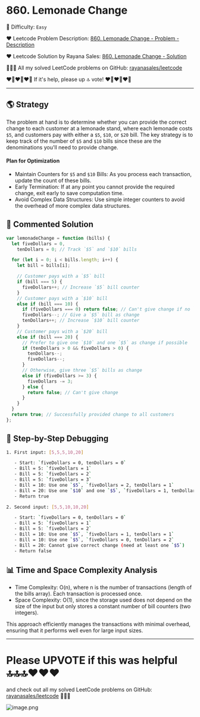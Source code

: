 # 860. Lemonade Change

🌱 Difficulty: `Easy`

❤️ Leetcode Problem Description: [860. Lemonade Change - Problem - Description](https://leetcode.com/problems/lemonade-change/description/)

❤️ Leetcode Solution by Rayana Sales: [860. Lemonade Change - Solution](https://leetcode.com/problems/lemonade-change/solutions/5948382/topic)

💁🏻‍♀️ All my solved LeetCode problems on GitHub: [rayanasales/leetcode](https://github.com/rayanasales/leetcode)

❤️‍🔥❤️‍🔥❤️‍🔥 If it's help, please up 🔝 vote! ❤️‍🔥❤️‍🔥❤️‍🔥

---

## 🌎 Strategy

The problem at hand is to determine whether you can provide the correct change to each customer at a lemonade stand, where each lemonade costs `$5`, and customers pay with either a `$5`, `$10`, or `$20` bill. The key strategy is to keep track of the number of `$5` and `$10` bills since these are the denominations you'll need to provide change.

#### Plan for Optimization

- Maintain Counters for `$5` and `$10` Bills: As you process each transaction, update the count of these bills.
- Early Termination: If at any point you cannot provide the required change, exit early to save computation time.
- Avoid Complex Data Structures: Use simple integer counters to avoid the overhead of more complex data structures.

## 🚀 Commented Solution

```javascript []
var lemonadeChange = function (bills) {
  let fiveDollars = 0,
    tenDollars = 0; // Track `$5` and `$10` bills

  for (let i = 0; i < bills.length; i++) {
    let bill = bills[i];

    // Customer pays with a `$5` bill
    if (bill === 5) {
      fiveDollars++; // Increase `$5` bill counter
    }
    // Customer pays with a `$10` bill
    else if (bill === 10) {
      if (fiveDollars === 0) return false; // Can't give change if no `$5` bills
      fiveDollars--; // Give a `$5` bill as change
      tenDollars++; // Increase `$10` bill counter
    }
    // Customer pays with a `$20` bill
    else if (bill === 20) {
      // Prefer to give one `$10` and one `$5` as change if possible
      if (tenDollars > 0 && fiveDollars > 0) {
        tenDollars--;
        fiveDollars--;
      }
      // Otherwise, give three `$5` bills as change
      else if (fiveDollars >= 3) {
        fiveDollars -= 3;
      } else {
        return false; // Can't give change
      }
    }
  }
  return true; // Successfully provided change to all customers
};
```

## 🔎 Step-by-Step Debugging

```bash
1. First input: [5,5,5,10,20]

   - Start: `fiveDollars = 0, tenDollars = 0`
   - Bill = 5: `fiveDollars = 1`
   - Bill = 5: `fiveDollars = 2`
   - Bill = 5: `fiveDollars = 3`
   - Bill = 10: Use one `$5`, `fiveDollars = 2, tenDollars = 1`
   - Bill = 20: Use one `$10` and one `$5`, `fiveDollars = 1, tenDollars = 0`
   - Return true

2. Second input: [5,5,10,10,20]

   - Start: `fiveDollars = 0, tenDollars = 0`
   - Bill = 5: `fiveDollars = 1`
   - Bill = 5: `fiveDollars = 2`
   - Bill = 10: Use one `$5`, `fiveDollars = 1, tenDollars = 1`
   - Bill = 10: Use one `$5`, `fiveDollars = 0, tenDollars = 2`
   - Bill = 20: Cannot give correct change (need at least one `$5`)
   - Return false
```

## 📊 Time and Space Complexity Analysis

- Time Complexity: O(n), where n is the number of transactions (length of the bills array). Each transaction is processed once.
- Space Complexity: O(1), since the storage used does not depend on the size of the input but only stores a constant number of bill counters (two integers).

This approach efficiently manages the transactions with minimal overhead, ensuring that it performs well even for large input sizes.

---

# Please UPVOTE if this was helpful 🔝🔝🔝❤️❤️❤️

and check out all my solved LeetCode problems on GitHub: [rayanasales/leetcode](https://github.com/rayanasales/leetcode) 🤙😚🤘

![image.png](https://assets.leetcode.com/users/images/57bce3b1-56e2-4c20-9cdf-b61fef26b93b_1725494158.6252415.png)
